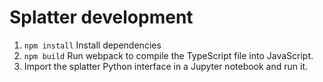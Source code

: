 # Splatter development

1. `npm install` Install dependencies
2. `npm build` Run webpack to compile the TypeScript file into JavaScript.
3. Import the splatter Python interface in a Jupyter notebook and run it.
